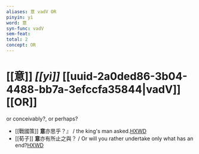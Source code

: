 ```yaml
---
aliases: 意 vadV OR
pinyin: yì
word: 意
syn-func: vadV
sem-feat: 
total: 2
concept: OR 
---
```

# [[意]] *[[yì]]*  [[uuid-2a0ded86-3b04-4488-bb7a-3efccfa35844|vadV]] [[OR]]
or conceivably?, or perhaps?
 - [[戰國策]] **意**亦思乎？』 / the king's man asked.[HXWD](https://hxwd.org/textview.html?location=KR2e0003_tls_060-2a.21)
 - [[荀子]] **意**亦有所止之與？
                     / Or will you rather undertake only what has an end?[HXWD](https://hxwd.org/textview.html?location=KR3a0002_tls_002-8a.16)